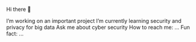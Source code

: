 Hi there 👋


 I’m working on an important project
 I’m currently learning security and privacy for big data
 Ask me about cyber security
 How to reach me: ...
 Fun fact: ...

